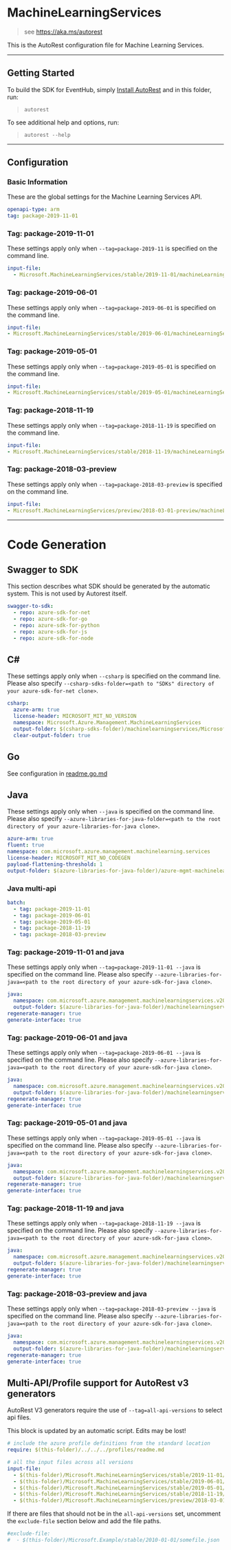 # MachineLearningServices

> see https://aka.ms/autorest

This is the AutoRest configuration file for Machine Learning Services.

---

## Getting Started

To build the SDK for EventHub, simply [Install AutoRest](https://aka.ms/autorest/install) and in this folder, run:

> `autorest`

To see additional help and options, run:

> `autorest --help`

---

## Configuration

### Basic Information

These are the global settings for the Machine Learning Services API.

``` yaml
openapi-type: arm
tag: package-2019-11-01
```


### Tag: package-2019-11-01

These settings apply only when `--tag=package-2019-11` is specified on the command line.

```yaml $(tag) == 'package-2019-11-01'
input-file:
  - Microsoft.MachineLearningServices/stable/2019-11-01/machineLearningServices.json
```
### Tag: package-2019-06-01

These settings apply only when `--tag=package-2019-06-01` is specified on the command line.

``` yaml $(tag) == 'package-2019-06-01'
input-file:
- Microsoft.MachineLearningServices/stable/2019-06-01/machineLearningServices.json
```

### Tag: package-2019-05-01

These settings apply only when `--tag=package-2019-05-01` is specified on the command line.

``` yaml $(tag) == 'package-2019-05-01'
input-file:
- Microsoft.MachineLearningServices/stable/2019-05-01/machineLearningServices.json
```

### Tag: package-2018-11-19

These settings apply only when `--tag=package-2018-11-19` is specified on the command line.

``` yaml $(tag) == 'package-2018-11-19'
input-file:
- Microsoft.MachineLearningServices/stable/2018-11-19/machineLearningServices.json
```

### Tag: package-2018-03-preview

These settings apply only when `--tag=package-2018-03-preview` is specified on the command line.

``` yaml $(tag) == 'package-2018-03-preview'
input-file:
- Microsoft.MachineLearningServices/preview/2018-03-01-preview/machineLearningServices.json
```

---

# Code Generation

## Swagger to SDK

This section describes what SDK should be generated by the automatic system.
This is not used by Autorest itself.

``` yaml $(swagger-to-sdk)
swagger-to-sdk:
  - repo: azure-sdk-for-net
  - repo: azure-sdk-for-go
  - repo: azure-sdk-for-python
  - repo: azure-sdk-for-js
  - repo: azure-sdk-for-node
```

## C#

These settings apply only when `--csharp` is specified on the command line.
Please also specify `--csharp-sdks-folder=<path to "SDKs" directory of your azure-sdk-for-net clone>`.

``` yaml $(csharp)
csharp:
  azure-arm: true
  license-header: MICROSOFT_MIT_NO_VERSION
  namespace: Microsoft.Azure.Management.MachineLearningServices
  output-folder: $(csharp-sdks-folder)/machinelearningservices/Microsoft.Azure.Management.MachineLearningServices/src/Generated
  clear-output-folder: true
```

## Go

See configuration in [readme.go.md](./readme.go.md)

## Java

These settings apply only when `--java` is specified on the command line.
Please also specify `--azure-libraries-for-java-folder=<path to the root directory of your azure-libraries-for-java clone>`.

``` yaml $(java)
azure-arm: true
fluent: true
namespace: com.microsoft.azure.management.machinelearning.services
license-header: MICROSOFT_MIT_NO_CODEGEN
payload-flattening-threshold: 1
output-folder: $(azure-libraries-for-java-folder)/azure-mgmt-machinelearning/services
```

### Java multi-api

``` yaml $(java) && $(multiapi)
batch:
  - tag: package-2019-11-01
  - tag: package-2019-06-01
  - tag: package-2019-05-01
  - tag: package-2018-11-19
  - tag: package-2018-03-preview
```

### Tag: package-2019-11-01 and java

These settings apply only when `--tag=package-2019-11-01 --java` is specified on the command line.
Please also specify `--azure-libraries-for-java=<path to the root directory of your azure-sdk-for-java clone>`.

``` yaml $(tag) == 'package-2019-11-01' && $(java) && $(multiapi)
java:
  namespace: com.microsoft.azure.management.machinelearningservices.v2019_11_01
  output-folder: $(azure-libraries-for-java-folder)/machinelearningservices/resource-manager/v2019_11_01
regenerate-manager: true
generate-interface: true
```

### Tag: package-2019-06-01 and java

These settings apply only when `--tag=package-2019-06-01 --java` is specified on the command line.
Please also specify `--azure-libraries-for-java=<path to the root directory of your azure-sdk-for-java clone>`.

``` yaml $(tag) == 'package-2019-06-01' && $(java) && $(multiapi)
java:
  namespace: com.microsoft.azure.management.machinelearningservices.v2019_06_01
  output-folder: $(azure-libraries-for-java-folder)/machinelearningservices/resource-manager/v2019_06_01
regenerate-manager: true
generate-interface: true
```

### Tag: package-2019-05-01 and java

These settings apply only when `--tag=package-2019-05-01 --java` is specified on the command line.
Please also specify `--azure-libraries-for-java=<path to the root directory of your azure-sdk-for-java clone>`.

``` yaml $(tag) == 'package-2019-05-01' && $(java) && $(multiapi)
java:
  namespace: com.microsoft.azure.management.machinelearningservices.v2019_05_01
  output-folder: $(azure-libraries-for-java-folder)/machinelearningservices/resource-manager/v2019_05_01
regenerate-manager: true
generate-interface: true
```

### Tag: package-2018-11-19 and java

These settings apply only when `--tag=package-2018-11-19 --java` is specified on the command line.
Please also specify `--azure-libraries-for-java=<path to the root directory of your azure-sdk-for-java clone>`.

``` yaml $(tag) == 'package-2018-11-19' && $(java) && $(multiapi)
java:
  namespace: com.microsoft.azure.management.machinelearningservices.v2018_11_19
  output-folder: $(azure-libraries-for-java-folder)/machinelearningservices/resource-manager/v2018_11_19
regenerate-manager: true
generate-interface: true
```

### Tag: package-2018-03-preview and java

These settings apply only when `--tag=package-2018-03-preview --java` is specified on the command line.
Please also specify `--azure-libraries-for-java=<path to the root directory of your azure-sdk-for-java clone>`.

``` yaml $(tag) == 'package-2018-03-preview' && $(java) && $(multiapi)
java:
  namespace: com.microsoft.azure.management.machinelearningservices.v2018_03_01_preview
  output-folder: $(azure-libraries-for-java-folder)/machinelearningservices/resource-manager/v2018_03_01_preview
regenerate-manager: true
generate-interface: true
```

## Multi-API/Profile support for AutoRest v3 generators

AutoRest V3 generators require the use of `--tag=all-api-versions` to select api files.

This block is updated by an automatic script. Edits may be lost!

``` yaml $(tag) == 'all-api-versions' /* autogenerated */
# include the azure profile definitions from the standard location
require: $(this-folder)/../../../profiles/readme.md

# all the input files across all versions
input-file:
  - $(this-folder)/Microsoft.MachineLearningServices/stable/2019-11-01/machineLearningServices.json
  - $(this-folder)/Microsoft.MachineLearningServices/stable/2019-06-01/machineLearningServices.json
  - $(this-folder)/Microsoft.MachineLearningServices/stable/2019-05-01/machineLearningServices.json
  - $(this-folder)/Microsoft.MachineLearningServices/stable/2018-11-19/machineLearningServices.json
  - $(this-folder)/Microsoft.MachineLearningServices/preview/2018-03-01-preview/machineLearningServices.json

```

If there are files that should not be in the `all-api-versions` set,
uncomment the  `exclude-file` section below and add the file paths.

``` yaml $(tag) == 'all-api-versions'
#exclude-file:
#  - $(this-folder)/Microsoft.Example/stable/2010-01-01/somefile.json
```
